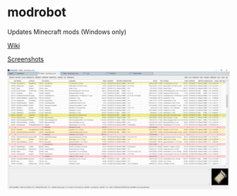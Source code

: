 # modrobot
Updates Minecraft mods (Windows only)

[Wiki](https://github.com/calloatti/modrobot/wiki)

[Screenshots](https://github.com/calloatti/modrobot/wiki/Screenshots)

![modrobot](https://github.com/calloatti/modrobot/blob/master/images/readme.png?raw=true)
